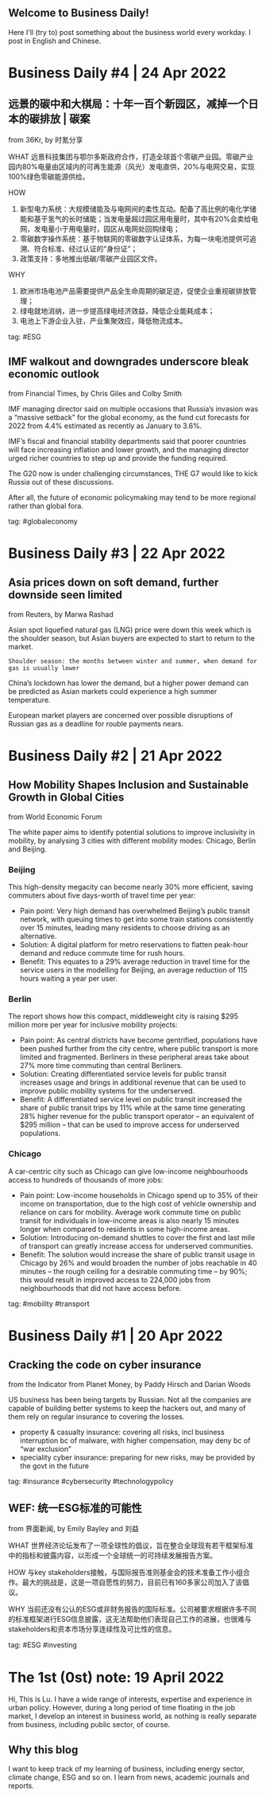## Welcome to Business Daily!

Here I'll (try to) post something about the business world every workday. I post in English and Chinese.

# Business Daily #4 | 24 Apr 2022
## 远景的碳中和大棋局：十年一百个新园区，减掉一个日本的碳排放 | 碳案
from 36Kr, by 时氪分享

WHAT 远景科技集团与鄂尔多斯政府合作，打造全球首个零碳产业园。零碳产业园内80%电量由区域内的可再生能源（风光）发电直供，20%与电网交易，实现100%绿色零碳能源供给。

HOW 
1. 新型电力系统：大规模储能及与电网间的柔性互动。配备了高比例的电化学储能和基于氢气的长时储能；当发电量超过园区用电量时，其中有20%会卖给电网，发电量小于用电量时，园区从电网处回购绿电；
2. 零碳数字操作系统：基于物联网的零碳数字认证体系，为每一块电池提供可追溯、符合标准、经过认证的“身份证”；
3. 政策支持：多地推出低碳/零碳产业园区文件。

WHY 
1. 欧洲市场电池产品需要提供产品全生命周期的碳足迹，促使企业重视碳排放管理；
2. 绿电就地消纳，进一步提高绿电经济效益，降低企业能耗成本；
3. 电池上下游企业入驻，产业集聚效应，降低物流成本。

tag: #ESG 
## IMF walkout and downgrades underscore bleak economic outlook
from Financial Times, by Chris Giles and Colby Smith

IMF managing director said on multiple occasions that Russia’s invasion was a “massive setback” for the global economy, as the fund cut forecasts for 2022 from 4.4% estimated as recently as January to 3.6%.

IMF’s fiscal and financial stability departments said that poorer countries will face increasing inflation and lower growth, and the managing director urged richer countries to step up and provide the funding required.

The G20 now is under challenging circumstances, THE G7 would like to kick Russia out of these discussions.

After all, the future of economic policymaking may tend to be more regional rather than global fora.

tag: #globaleconomy

# Business Daily #3 | 22 Apr 2022
## Asia prices down on soft demand, further downside seen limited
from Reuters, by Marwa Rashad

Asian spot liquefied natural gas (LNG) price were down this week which is the shoulder season, but Asian buyers are expected to start to return to the market.
```
Shoulder season: the months between winter and summer, when demand for gas is usually lower
```
China’s lockdown has lower the demand, but a higher power demand can be predicted as Asian markets could experience a high summer temperature.

European market players are concerned over possible disruptions of Russian gas as a deadline for rouble payments nears.

# Business Daily #2 | 21 Apr 2022
## How Mobility Shapes Inclusion and Sustainable Growth in Global Cities
from World Economic Forum

The white paper aims to identify potential solutions to improve inclusivity in mobility, by analysing 3 cities with different mobility modes: Chicago, Berlin and Beijing. 

### Beijing
This high-density megacity can become nearly 30% more efficient, saving commuters about five days-worth of travel time per year:
* Pain point: Very high demand has overwhelmed Beijing’s public transit network, with queuing times to get into some train stations consistently over 15 minutes, leading many residents to choose driving as an alternative.
* Solution: A digital platform for metro reservations to flatten peak-hour demand and reduce commute time for rush hours.
* Benefit: This equates to a 29% average reduction in travel time for the service users in the modelling for Beijing, an average reduction of 115 hours waiting a year per user.

### Berlin
The report shows how this compact, middleweight city is raising $295 million more per year for inclusive mobility projects:
* Pain point: As central districts have become gentrified, populations have been pushed further from the city centre, where public transport is more limited and fragmented. Berliners in these peripheral areas take about 27% more time commuting than central Berliners.
* Solution: Creating differentiated service levels for public transit increases usage and brings in additional revenue that can be used to improve public mobility systems for the underserved.
* Benefit: A differentiated service level on public transit increased the share of public transit trips by 11% while at the same time generating 28% higher revenue for the public transport operator – an equivalent of $295 million – that can be used to improve access for underserved populations.

### Chicago
A car-centric city such as Chicago can give low-income neighbourhoods access to hundreds of thousands of more jobs:
* Pain point: Low-income households in Chicago spend up to 35% of their income on transportation, due to the high cost of vehicle ownership and reliance on cars for mobility. Average work commute time on public transit for individuals in low-income areas is also nearly 15 minutes longer when compared to residents in some high-income areas.
* Solution: Introducing on-demand shuttles to cover the first and last mile of transport can greatly increase access for underserved communities.
* Benefit: The solution would increase the share of public transit usage in Chicago by 26% and would broaden the number of jobs reachable in 40 minutes – the rough ceiling for a desirable commuting time – by 90%; this would result in improved access to 224,000 jobs from neighbourhoods that did not have access before.

tag: #mobility #transport

# Business Daily #1 | 20 Apr 2022
## Cracking the code on cyber insurance
from the Indicator from Planet Money, by Paddy Hirsch and Darian Woods

US business has been being targets by Russian. Not all the companies are capable of building better systems to keep the hackers out, and many of them rely on regular insurance to covering the losses. 

* property & casualty insurance: covering all risks, incl business interruption bc of malware, with higher compensation, may deny bc of “war exclusion”
* speciality cyber insurance: preparing for new risks, may be provided by the govt in the future

tag: #insurance #cybersecurity #technologypolicy


## WEF: 统一ESG标准的可能性
from 界面新闻, by Emily Bayley and 刘益

WHAT 世界经济论坛发布了一项全球性的倡议，旨在整合全球现有若干框架标准中的指标和披露内容，以形成一个全球统一的可持续发展报告方案。

HOW 与key stakeholders接触，与国际报告准则基金会的技术准备工作小组合作。最大的挑战是，这是一项自愿性的努力，目前已有160多家公司加入了该倡议。

WHY 当前还没有公认的ESG或非财务报告的国际标准。公司被要求根据许多不同的标准框架进行ESG信息披露，这无法帮助他们表现自己工作的进展，也很难与stakeholders和资本市场分享连续性及可比性的信息。

tag: #ESG #investing


# The 1st (0st) note: 19 April 2022
Hi, This is Lu. I have a wide range of interests, expertise and experience in urban policy. However, during a long period of time floating in the job market, I develop an interest in business world, as nothing is really separate from business, including public sector, of course.

## Why this blog
I want to keep track of my learning of business, including energy sector, climate change, ESG and so on. I learn from news, academic journals and reports.

